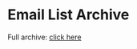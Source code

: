 # Email List Archive

Full archive: [click here](https://us20.campaign-archive.com/home/?u=f116295df4225c516061703ce&id=ff2c7bdb25)
